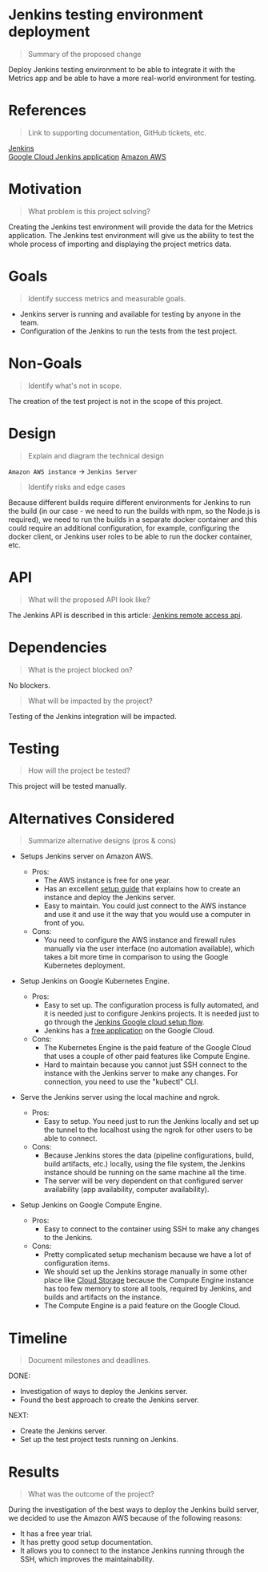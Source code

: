 # Jenkins testing environment deployment

> Summary of the proposed change

Deploy Jenkins testing environment to be able to integrate it with the Metrics app and be able to have a more real-world environment for testing.

# References

> Link to supporting documentation, GitHub tickets, etc.

[Jenkins](https://jenkins.io/)  
[Google Cloud Jenkins application](https://github.com/GoogleCloudPlatform/click-to-deploy/blob/master/k8s/jenkins/README.md)
[Amazon AWS](https://aws.amazon.com/)

# Motivation

> What problem is this project solving?

Creating the Jenkins test environment will provide the data for the Metrics application.
The Jenkins test environment will give us the ability to test the whole process of importing and displaying the project metrics data.

# Goals

> Identify success metrics and measurable goals.

* Jenkins server is running and available for testing by anyone in the team.
* Configuration of the Jenkins to run the tests from the test project. 

# Non-Goals

> Identify what's not in scope.

The creation of the test project is not in the scope of this project.

# Design

> Explain and diagram the technical design

`Amazon AWS instance` -> `Jenkins Server`

> Identify risks and edge cases

Because different builds require different environments for Jenkins to run the build 
(in our case - we need to run the builds with npm, so the Node.js is required), we need to run 
the builds in a separate docker container and this could require an additional configuration, 
for example, configuring the docker client, or Jenkins user roles to be able to run the docker container, etc.

# API

> What will the proposed API look like?

The Jenkins API is described in this article: [Jenkins remote access api](https://wiki.jenkins.io/display/JENKINS/Remote+access+API).

# Dependencies

> What is the project blocked on?

No blockers.

> What will be impacted by the project?

Testing of the Jenkins integration will be impacted.

# Testing

> How will the project be tested?

This project will be tested manually.

# Alternatives Considered

> Summarize alternative designs (pros & cons)

* Setups Jenkins server on Amazon AWS.
    - Pros:
         - The AWS instance is free for one year.
         - Has an excellent [setup guide](https://d1.awsstatic.com/Projects/P5505030/aws-project_Jenkins-build-server.pdf) that explains how to create an instance and deploy the Jenkins server.
         - Easy to maintain. You could just connect to the AWS instance and use it and use it the way that you would use a computer in front of you.
    - Cons:
         - You need to configure the AWS instance and firewall rules manually via the user interface (no automation available), which takes a bit more time in comparison to using the Google Kubernetes deployment.
         
         
* Setup Jenkins on Google Kubernetes Engine.
    - Pros:  
         - Easy to set up. The configuration process is fully automated, and it is needed just to configure Jenkins projects.
           It is needed just to go through the [Jenkins Google cloud setup flow](https://console.cloud.google.com/marketplace/details/google/jenkins).
         - Jenkins has a [free application](https://console.cloud.google.com/marketplace/details/google/jenkins) on the Google Cloud.
    - Cons: 
         - The Kubernetes Engine is the paid feature of the Google Cloud that uses a couple of other paid features like Compute Engine.
         - Hard to maintain because you cannot just SSH connect to the instance with the Jenkins server to make any changes. For connection, you need to use the "kubectl" CLI.
         
         
* Serve the Jenkins server using the local machine and ngrok.
    - Pros:
         - Easy to setup. You need just to run the Jenkins locally and set up the tunnel to the localhost using the ngrok for other users to be able to connect.
    - Cons: 
         - Because Jenkins stores the data (pipeline configurations, build, build artifacts, etc.) locally,
          using the file system, the Jenkins instance should be running on the same machine all the time.
         - The server will be very dependent on that configured server availability (app availability, computer availability).
         
         
* Setup Jenkins on Google Compute Engine.
    - Pros:
         - Easy to connect to the container using SSH to make any changes to the Jenkins.
    - Cons: 
         - Pretty complicated setup mechanism because we have a lot of configuration items.
         - We should set up the Jenkins storage manually in some other place like [Cloud Storage](https://cloud.google.com/storage)
          because the Compute Engine instance has too few memory to store all tools, required by Jenkins, and builds and artifacts on the instance.
         - The Compute Engine is a paid feature on the Google Cloud.

# Timeline

> Document milestones and deadlines.

DONE:
  - Investigation of ways to deploy the Jenkins server.
  - Found the best approach to create the Jenkins server.

NEXT:
  - Create the Jenkins server.
  - Set up the test project tests running on Jenkins.
  
# Results

> What was the outcome of the project?

During the investigation of the best ways to deploy the Jenkins build server, we decided to use the Amazon AWS because of the following reasons: 
 * It has a free year trial.
 * It has pretty good setup documentation. 
 * It allows you to connect to the instance Jenkins running through the SSH, which improves the maintainability.